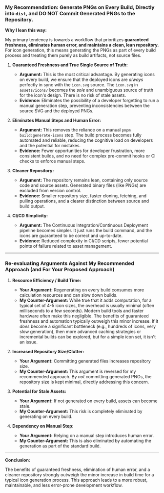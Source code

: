### My Recommendation: Generate PNGs on Every Build, Directly into `dist`, and DO NOT Commit Generated PNGs to the Repository.

**Why I lean this way:**

My primary tendency is towards a workflow that prioritizes **guaranteed freshness, eliminates human error, and maintains a clean, lean repository.** For icon generation, this means generating the PNGs as part of every build process and treating them purely as build artifacts, not source files.

1.  **Guaranteed Freshness and True Single Source of Truth:**
    *   **Argument:** This is the most critical advantage. By generating icons on every build, we ensure that the deployed icons are *always* perfectly in sync with the `icon.svg` source. The `icon.svg` in `assets/icons/` becomes the *sole* and unambiguous source of truth for the icon's design. There is no risk of stale assets.
    *   **Evidence:** Eliminates the possibility of a developer forgetting to run a manual generation step, preventing inconsistencies between the source SVG and the deployed PNGs.

2.  **Eliminates Manual Steps and Human Error:**
    *   **Argument:** This removes the reliance on a manual `pnpm build:generate-icons` step. The build process becomes fully automated and reliable, reducing the cognitive load on developers and the potential for mistakes.
    *   **Evidence:** Fewer opportunities for developer frustration, more consistent builds, and no need for complex pre-commit hooks or CI checks to enforce manual steps.

3.  **Cleaner Repository:**
    *   **Argument:** The repository remains lean, containing only source code and source assets. Generated binary files (like PNGs) are excluded from version control.
    *   **Evidence:** Smaller repository size, faster cloning, fetching, and pulling operations, and a clearer distinction between source and build output.

4.  **CI/CD Simplicity:**
    *   **Argument:** The Continuous Integration/Continuous Deployment pipeline becomes simpler. It just runs the build command, and the icons are guaranteed to be correct and up-to-date.
    *   **Evidence:** Reduced complexity in CI/CD scripts, fewer potential points of failure related to asset management.

---

### Re-evaluating Arguments Against My Recommended Approach (and For Your Proposed Approach)

1.  **Resource Efficiency / Build Time:**
    *   **Your Argument:** Regenerating on every build consumes more calculation resources and can slow down builds.
    *   **My Counter-Argument:** While true that it adds computation, for a typical set of 4-5 icon sizes, the overhead is usually minimal (often milliseconds to a few seconds). Modern build tools and faster hardware often make this negligible. The benefits of guaranteed freshness and automation typically outweigh this minor increase. If it *does* become a significant bottleneck (e.g., hundreds of icons, very slow generation), then more advanced caching strategies or incremental builds can be explored, but for a simple icon set, it isn't an issue.

2.  **Increased Repository Size/Clutter:**
    *   **Your Argument:** Committing generated files increases repository size.
    *   **My Counter-Argument:** This argument is reversed for my recommended approach. By *not* committing generated PNGs, the repository size is kept minimal, directly addressing this concern.

3.  **Potential for Stale Assets:**
    *   **Your Argument:** If not generated on every build, assets can become stale.
    *   **My Counter-Argument:** This risk is completely eliminated by generating on every build.

4.  **Dependency on Manual Step:**
    *   **Your Argument:** Relying on a manual step introduces human error.
    *   **My Counter-Argument:** This is also eliminated by automating the generation as part of the standard build.

---

**Conclusion:**

The benefits of guaranteed freshness, elimination of human error, and a cleaner repository strongly outweigh the minor increase in build time for a typical icon generation process. This approach leads to a more robust, maintainable, and less error-prone development workflow.
